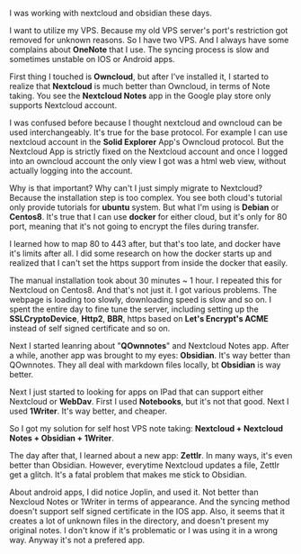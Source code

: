 I was working with nextcloud and obsidian these days.

I want to utilize my VPS. Because my old VPS server's port's restriction got removed for unknown reasons. So I have two VPS.
And I always have some complains about **OneNote** that I use. The syncing process is slow and sometimes unstable on IOS or Android apps.

First thing I touched is **Owncloud**, but after I've installed it, I started to realize that **Nextcloud** is much better than Owncloud, in terms of Note taking. You see the **Nextcloud Notes** app in the Google play store only supports Nextcloud account. 

I was confused before because I thought nextcloud and owncloud can be used interchangeably. It's true for the base protocol. For example I can use nextcloud account in the **Solid Explorer** App's Owncloud protocol. But the Nextcloud App is strictly fixed on the Nextcloud account and once I logged into an owncloud account the only view I got was a html web view, without actually logging into the account.

Why is that important? Why can't I just simply migrate to Nextcloud? Because the installation step is too complex. You see both cloud's tutorial only provide tutorials for **ubuntu** system. But what I'm using is **Debian** or **Centos8**. It's true that I can use **docker** for either cloud, but it's only for 80 port, meaning that it's not going to encrypt the files during transfer. 

I learned how to map 80 to 443 after, but that's too late, and docker have it's limits after all. I did some research on how the docker starts up and realized that I can't set the https support  from inside the docker that easily.

The manual installation took about 30 minutes ~ 1 hour. I repeated this for Nextcloud on Centos8. And that's not just it. I got various problems. The webpage is loading too slowly, downloading speed is slow and so on. I spent the entire day to fine tune the server, including setting up the **SSLCryptoDevice**, **Http2**, **BBR**, https based on **Let's Encrypt's ACME** instead of self signed certificate and so on.

Next I started leanring about "**QOwnnotes**" and Nextcloud Notes app. After a while, another app was brought to my eyes: **Obsidian**. It's way better than QOwnnotes. They all deal with markdown files locally, bt **Obsidian** is way better.

Next I just started to looking for apps on IPad that can support either Nextcloud or **WebDav**. First I used **Notebooks**, but it's not that good. Next I used **1Writer**. It's way better, and cheaper. 

So I got my solution for self host VPS note taking: **Nextcloud + Nextcloud Notes + Obsidian + 1Writer**.

The day after that, I learned about a new app: **Zettlr**. In many ways, it's even better than Obsidian. However, everytime Nextcloud updates a file, Zettlr get a glitch. It's a fatal problem that makes me stick to Obsidian.

About android apps, I did notice Joplin, and used it. Not better than Nexcloud Notes or 1Writer in terms of appearance. And the syncing method doesn't support self signed certificate in the IOS app. Also, it seems that it creates a lot of unknown files in the directory, and doesn't present my original notes. I don't know if it's problematic or I was using it in a wrong way. Anyway it's not a prefered app.
